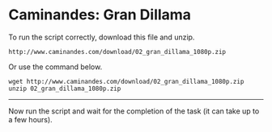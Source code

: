 # Caminandes: Gran Dillama

To run the script correctly, download this file and unzip.

```
http://www.caminandes.com/download/02_gran_dillama_1080p.zip
```

Or use the command below.

```
wget http://www.caminandes.com/download/02_gran_dillama_1080p.zip
unzip 02_gran_dillama_1080p.zip
```

___

Now run the script and wait for the completion of the task (it can take up to a few hours).